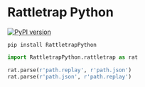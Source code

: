 # Rattletrap Python

[![PyPI version](https://badge.fury.io/py/RattletrapPython.svg)](https://badge.fury.io/py/RattletrapPython)

`pip install RattletrapPython`


```python
import RattletrapPython.rattletrap as rat

rat.parse(r'path.replay', r'path.json')
rat.parse(r'path.json', r'path.replay')
```
